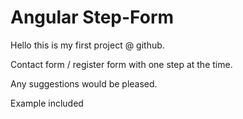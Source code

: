 # Angular Step-Form
Hello this is my first project @ github.

Contact form / register form with one step at the time.

Any suggestions would be pleased.

Example included
